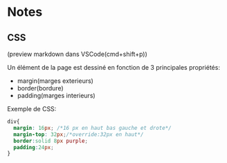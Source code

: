 # Notes

## CSS
(preview markdown dans VSCode(cmd+shift+p))

Un élément de la page est dessiné en fonction de 3 principales propriétés:
- margin(marges exterieurs)
- border(bordure)
- padding(marges interieurs)

Exemple de CSS:
```css
div{
  margin: 16px; /*16 px en haut bas gauche et drote*/
  margin-top: 32px;/*override:32px en haut*/
  border:solid 8px purple;
  padding:24px;
}
```